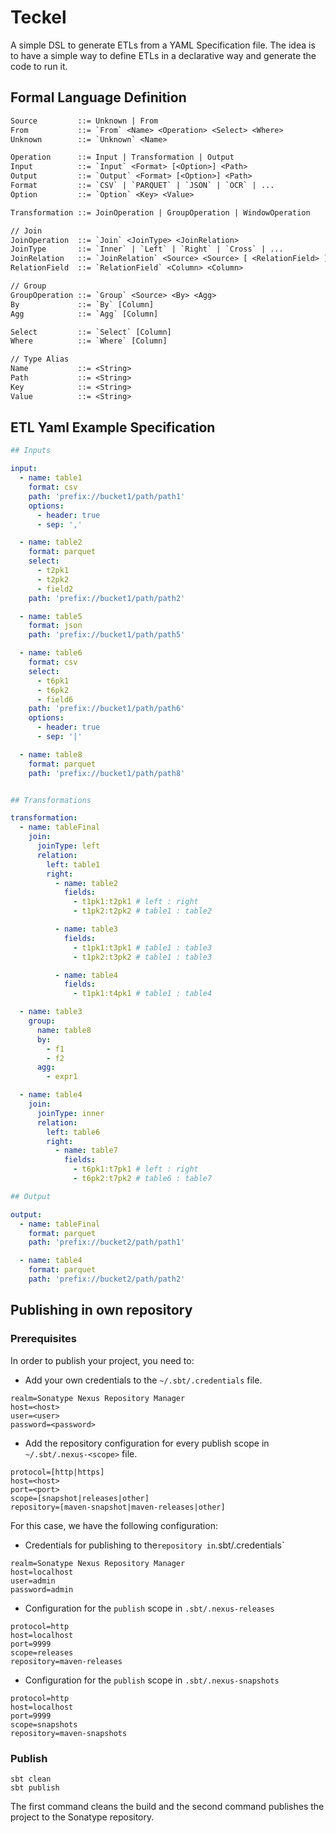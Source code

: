 # Teckel

A simple DSL to generate ETLs from a YAML Specification file. The idea is to have a simple way to define ETLs in a
declarative way and generate the code to run it.

## Formal Language Definition

```txt
Source         ::= Unknown | From
From           ::= `From` <Name> <Operation> <Select> <Where>
Unknown        ::= `Unknown` <Name>

Operation      ::= Input | Transformation | Output
Input          ::= `Input` <Format> [<Option>] <Path>
Output         ::= `Output` <Format> [<Option>] <Path>
Format         ::= `CSV` | `PARQUET` | `JSON` | `OCR` | ...
Option         ::= `Option` <Key> <Value>

Transformation ::= JoinOperation | GroupOperation | WindowOperation

// Join
JoinOperation  ::= `Join` <JoinType> <JoinRelation>
JoinType       ::= `Inner` | `Left` | `Right` | `Cross` | ...
JoinRelation   ::= `JoinRelation` <Source> <Source> [ <RelationField> ] 
RelationField  ::= `RelationField` <Column> <Column>

// Group
GroupOperation ::= `Group` <Source> <By> <Agg>
By             ::= `By` [Column]
Agg            ::= `Agg` [Column]

Select         ::= `Select` [Column]
Where          ::= `Where` [Column]

// Type Alias
Name           ::= <String>
Path           ::= <String>
Key            ::= <String>
Value          ::= <String>
```

## ETL Yaml Example Specification

```yaml
## Inputs

input:
  - name: table1
    format: csv
    path: 'prefix://bucket1/path/path1'
    options:
      - header: true
      - sep: ','

  - name: table2
    format: parquet
    select:
      - t2pk1
      - t2pk2
      - field2
    path: 'prefix://bucket1/path/path2'

  - name: table5
    format: json
    path: 'prefix://bucket1/path/path5'

  - name: table6
    format: csv
    select:
      - t6pk1
      - t6pk2
      - field6
    path: 'prefix://bucket1/path/path6'
    options:
      - header: true
      - sep: '|'

  - name: table8
    format: parquet
    path: 'prefix://bucket1/path/path8'


## Transformations

transformation:
  - name: tableFinal
    join:
      joinType: left
      relation:
        left: table1
        right:
          - name: table2
            fields:
              - t1pk1:t2pk1 # left : right
              - t1pk2:t2pk2 # table1 : table2

          - name: table3
            fields:
              - t1pk1:t3pk1 # table1 : table3
              - t1pk2:t3pk2 # table1 : table3

          - name: table4
            fields:
              - t1pk1:t4pk1 # table1 : table4

  - name: table3
    group:
      name: table8
      by:
        - f1
        - f2
      agg:
        - expr1

  - name: table4
    join:
      joinType: inner
      relation:
        left: table6
        right:
          - name: table7
            fields:
              - t6pk1:t7pk1 # left : right
              - t6pk2:t7pk2 # table6 : table7

## Output

output:
  - name: tableFinal
    format: parquet
    path: 'prefix://bucket2/path/path1'

  - name: table4
    format: parquet
    path: 'prefix://bucket2/path/path2'
```

## Publishing in own repository

### Prerequisites

In order to publish your project, you need to:

- Add your own credentials to the `~/.sbt/.credentials` file.

```text
realm=Sonatype Nexus Repository Manager
host=<host>
user=<user>
password=<password>
```

- Add the repository configuration for every publish scope in `~/.sbt/.nexus-<scope>` file.

```text
protocol=[http|https]
host=<host>
port=<port>
scope=[snapshot|releases|other]
repository=[maven-snapshot|maven-releases|other]
```

For this case, we have the following configuration:

* Credentials for publishing to the` repository in `.sbt/.credentials`

```text
realm=Sonatype Nexus Repository Manager
host=localhost
user=admin
password=admin
```

* Configuration for the `publish` scope in `.sbt/.nexus-releases`

```text
protocol=http
host=localhost
port=9999
scope=releases
repository=maven-releases
```

* Configuration for the `publish` scope in `.sbt/.nexus-snapshots`

```text
protocol=http
host=localhost
port=9999
scope=snapshots
repository=maven-snapshots
```

### Publish

```shell
sbt clean
sbt publish
```

The first command cleans the build and the second command publishes the project to the Sonatype repository.